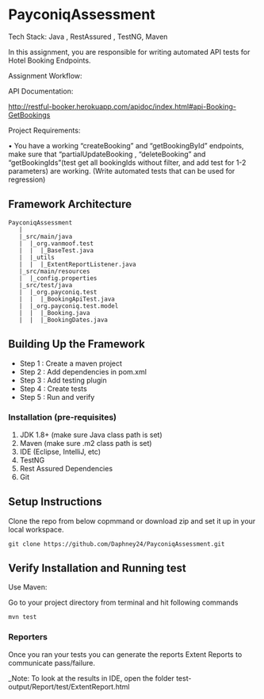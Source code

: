 # PayconiqAssessment

Tech Stack: Java , RestAssured , TestNG, Maven

In this assignment, you are responsible for writing automated API tests for Hotel Booking Endpoints.

Assignment Workflow:

API Documentation:

http://restful-booker.herokuapp.com/apidoc/index.html#api-Booking-GetBookings

Project Requirements:

• You have a working “createBooking” and “getBookingById” endpoints, make sure that “partialUpdateBooking , “deleteBooking” and “getBookingIds”(test get all bookingIds
without filter, and add test for 1-2 parameters) are working. (Write automated tests that can be used for regression) 

Framework Architecture
--------------
    PayconiqAssessment
	   |
       |_src/main/java
       |  |_org.vanmoof.test
       |  |  |_BaseTest.java   
       |  |_utils
       |  |  |_ExtentReportListener.java
	   |_src/main/resources
       |  |_config.properties
	   |_src/test/java
       |  |_org.payconiq.test
	   |  |  |_BookingApiTest.java
       |  |_org.payconiq.test.model
       |  |  |_Booking.java
       |  |  |_BookingDates.java

   
Building Up the Framework
--------------
	
* Step 1 : Create a maven project
* Step 2 : Add dependencies in pom.xml
* Step 3 : Add testing plugin
* Step 4 : Create tests
* Step 5 : Run and verify

### Installation (pre-requisites)
1. JDK 1.8+ (make sure Java class path is set)
2. Maven (make sure .m2 class path is set)
3. IDE (Eclipse, IntelliJ, etc)
4. TestNG
5. Rest Assured Dependencies
6. Git

Setup Instructions
--------------
Clone the repo from below copmmand or download zip and set it up in your local workspace.
```
git clone https://github.com/Daphney24/PayconiqAssessment.git
```

Verify Installation and Running test
--------------
Use Maven:
	
Go to your project directory from terminal and hit following commands
```
mvn test
```
	
	
### Reporters
	
Once you ran your tests you can generate the reports Extent Reports to communicate pass/failure.

_Note: To look at the results in IDE, open the folder test-output/Report/test/ExtentReport.html 
